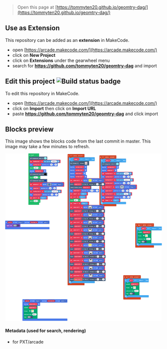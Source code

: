  


> Open this page at [https://tommyten20.github.io/geomtry-dag/](https://tommyten20.github.io/geomtry-dag/)

## Use as Extension

This repository can be added as an **extension** in MakeCode.

* open [https://arcade.makecode.com/](https://arcade.makecode.com/)
* click on **New Project**
* click on **Extensions** under the gearwheel menu
* search for **https://github.com/tommyten20/geomtry-dag** and import

## Edit this project ![Build status badge](https://github.com/tommyten20/geomtry-dag/workflows/MakeCode/badge.svg)

To edit this repository in MakeCode.

* open [https://arcade.makecode.com/](https://arcade.makecode.com/)
* click on **Import** then click on **Import URL**
* paste **https://github.com/tommyten20/geomtry-dag** and click import

## Blocks preview

This image shows the blocks code from the last commit in master.
This image may take a few minutes to refresh.

![A rendered view of the blocks](https://github.com/tommyten20/geomtry-dag/raw/master/.github/makecode/blocks.png)

#### Metadata (used for search, rendering)

* for PXT/arcade
<script src="https://makecode.com/gh-pages-embed.js"></script><script>makeCodeRender("{{ site.makecode.home_url }}", "{{ site.github.owner_name }}/{{ site.github.repository_name }}");</script>
